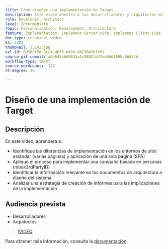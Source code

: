 ```yaml
---
title: Cómo diseñar una implementación de Target
description: Este vídeo muestra a los desarrolladores y arquitectos de Adobe Target las diferencias de implementación en los entornos de sitio estándar (varias páginas) y aplicación de una sola página (SPA). Aprenda a aplicar el proceso para implementar una campaña basada en personas (mbox3rdPartyID), identificar la información relevante en los documentos de diseño y arquitectura del sistema y analizar una estrategia de informes para las implicaciones de implementación.
role: Developer, Architect
level: Intermediate
topic: Personalization, Development, Architecture
feature: Implementation, Implement Server-side, Implement Client-side
doc-type: technical video
kt: 5383
thumbnail: 35143.jpg
exl-id: 8a568f5d-3cc4-4b73-b490-0023043b3f81
source-git-commit: a6b645b6d9693a4c8882fd47ee0d61698c0b834d
workflow-type: tm+mt
source-wordcount: '124'
ht-degree: 1%

---
```


# Diseño de una implementación de Target

## Descripción

En este vídeo, aprenderá a:

* Identifique las diferencias de implementación en los entornos de sitio estándar (varias páginas) y aplicación de una sola página (SPA)
* Aplique el proceso para implementar una campaña basada en personas (mbox3rdPartyID)
* Identificar la información relevante en los documentos de arquitectura o diseño del sistema
* Analizar una estrategia de creación de informes para las implicaciones de la implementación

## Audiencia prevista

* Desarrolladores
* Arquitectos

>[!VIDEO](https://video.tv.adobe.com/v/35143/?quality=12)

Para obtener más información, consulte la [documentación](https://experienceleague.adobe.com/docs/target/using/implement-target/implementing-target.html?lang=en).
